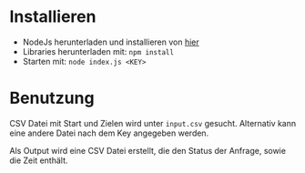 # Installieren

 - NodeJs herunterladen und installieren von [hier](https://nodejs.org/en/download/)
 - Libraries herunterladen mit: `npm install`
 - Starten mit: `node index.js <KEY>`
 
# Benutzung
CSV Datei mit Start und Zielen wird unter `input.csv` gesucht. Alternativ kann eine andere Datei nach dem Key angegeben werden.

Als Output wird eine CSV Datei erstellt, die den Status der Anfrage, sowie die Zeit enthält.




